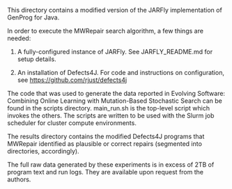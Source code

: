 This directory contains a modified version of the JARFly implementation of GenProg for Java.

In order to execute the MWRepair search algorithm, a few things are needed:

1. A fully-configured instance of JARFly. See JARFLY_README.md for setup details.

2. An installation of Defects4J. For code and instructions on configuration, see https://github.com/rjust/defects4j

The code that was used to generate the data reported in Evolving Software: Combining Online Learning with Mutation-Based Stochastic Search can be found in the scripts directory. main_run.sh is the top-level script which invokes the others. The scripts are written to be used with the Slurm job scheduler for cluster compute environments.

The results directory contains the modified Defects4J programs that MWRepair identified as plausible or correct repairs (segmented into directories, accordingly).

The full raw data generated by these experiments is in excess of 2TB of program text and run logs. They are available upon request from the authors.

